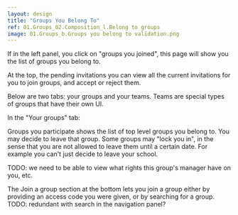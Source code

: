 ```yaml
---
layout: design
title: "Groups You Belong To"
ref: 01.Groups_02.Composition_l.Belong to groups
image: 01.Groups_b.Groups you belong to validation.png
---
```


If in the left panel, you click on "groups you joined", this page will show you the list of groups you belong to.

At the top, the pending invitations you can view all the current invitations for you to join groups, and accept or reject them.

Below are two tabs: your groups and your teams. Teams are special types of groups that have their own UI.

In the "Your groups" tab:

Groups you participate shows the list of top level groups you belong to. You may decide to leave that group. Some groups may "lock you in", in the sense that you are not allowed to leave them until a certain date. For example you can't just decide to leave your school.

TODO: we need to be able to view what rights this group's manager have on you, etc.

The Join a group section at the bottom lets you join a group either by providing an access code you were given, or by searching for a group. TODO: redundant with search in the navigation panel?

